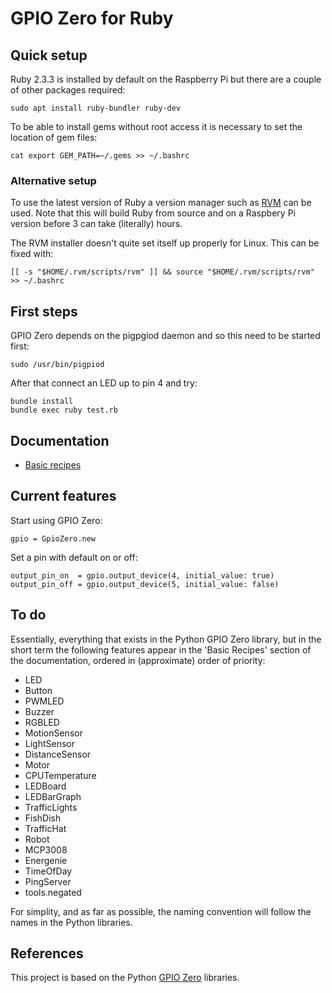 # GPIO Zero for Ruby

## Quick setup

Ruby 2.3.3 is installed by default on the Raspberry Pi but there are a couple
of other packages required:

```
sudo apt install ruby-bundler ruby-dev
```

To be able to install gems without root access it is necessary to set the
location of gem files:

```
cat export GEM_PATH=~/.gems >> ~/.bashrc
```

### Alternative setup

To use the latest version of Ruby a version manager such as
[RVM](https://rvm.io/rvm/install) can be used. Note that this will build Ruby
from source and on a Raspbery Pi version before 3 can take (literally) hours.

The RVM installer doesn't quite set itself up properly for Linux. This can be
fixed with:

```
[[ -s "$HOME/.rvm/scripts/rvm" ]] && source "$HOME/.rvm/scripts/rvm" >> ~/.bashrc
```

## First steps

GPIO Zero depends on the pigpgiod daemon and so this need to be started first:

```
sudo /usr/bin/pigpiod
```

After that connect an LED up to pin 4 and try:

```
bundle install
bundle exec ruby test.rb
```

## Documentation

* [Basic recipes](doc/basic_recipes.md)

## Current features

Start using GPIO Zero:

```
gpio = GpioZero.new
```

Set a pin with default on or off:

```
output_pin_on  = gpio.output_device(4, initial_value: true)
output_pin_off = gpio.output_device(5, initial_value: false)
```

## To do

Essentially, everything that exists in the Python GPIO Zero library, but in the
short term the following features appear in the 'Basic Recipes' section of the
documentation, ordered in (approximate) order of priority:

* LED
* Button
* PWMLED
* Buzzer
* RGBLED
* MotionSensor
* LightSensor
* DistanceSensor
* Motor
* CPUTemperature
* LEDBoard
* LEDBarGraph
* TrafficLights
* FishDish
* TrafficHat
* Robot
* MCP3008
* Energenie
* TimeOfDay
* PingServer
* tools.negated

For simplity, and as far as possible, the naming convention will follow the
names in the Python libraries.

## References

This project is based on the Python
[GPIO Zero](https://gpiozero.readthedocs.io/en/stable/) libraries.
